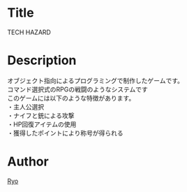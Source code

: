 # Title
TECH HAZARD
# Description
オブジェクト指向によるプログラミングで制作したゲームです。<br>
コマンド選択式のRPGの戦闘のようなシステムです<br>
このゲームには以下のような特徴があります。<br>
・主人公選択<br>
・ナイフと銃による攻撃<br>
・HP回復アイテムの使用<br>
・獲得したポイントにより称号が得られる<br>
# Author
[Ryo](https://github.com/Ryo-the-Dog/)
